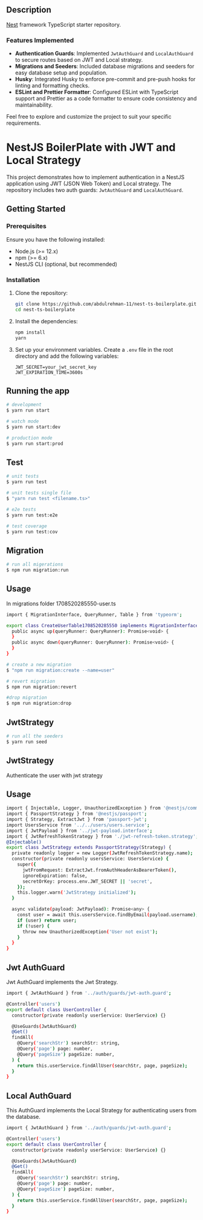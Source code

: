 ## Description

[Nest](https://github.com/nestjs/nest) framework TypeScript starter repository.

### Features Implemented

- **Authentication Guards**: Implemented `JwtAuthGuard` and `LocalAuthGuard` to secure routes based on JWT and Local strategy.
- **Migrations and Seeders**: Included database migrations and seeders for easy database setup and population.
- **Husky**: Integrated Husky to enforce pre-commit and pre-push hooks for linting and formatting checks.
- **ESLint and Prettier Formatter**: Configured ESLint with TypeScript support and Prettier as a code formatter to ensure code consistency and maintainability.

Feel free to explore and customize the project to suit your specific requirements.

# NestJS BoilerPlate with JWT and Local Strategy

This project demonstrates how to implement authentication in a NestJS application using JWT (JSON Web Token) and Local strategy. The repository includes two auth guards: `JwtAuthGuard` and `LocalAuthGuard`.

## Getting Started

### Prerequisites

Ensure you have the following installed:

- Node.js (>= 12.x)
- npm (>= 6.x)
- NestJS CLI (optional, but recommended)

### Installation

1. Clone the repository:

   ```bash
   git clone https://github.com/abdulrehman-11/nest-ts-boilerplate.git
   cd nest-ts-boilerplate
   ```

2. Install the dependencies:

   ```bash
   npm install
   yarn
   ```

3. Set up your environment variables. Create a `.env` file in the root directory and add the following variables:

   ```plaintext
   JWT_SECRET=your_jwt_secret_key
   JWT_EXPIRATION_TIME=3600s
   ```

<!-- ## Installation

```bash
$ yarn install
``` -->

## Running the app

```bash
# development
$ yarn run start

# watch mode
$ yarn run start:dev

# production mode
$ yarn run start:prod
```

## Test

```bash
# unit tests
$ yarn run test

# unit tests single file
$ "yarn run test <filename.ts>"

# e2e tests
$ yarn run test:e2e

# test coverage
$ yarn run test:cov

```

## Migration

```bash
# run all migerations
$ npm run migration:run
```
## Usage
In migrations folder 1708520285550-user.ts

```bash
import { MigrationInterface, QueryRunner, Table } from 'typeorm';

export class CreateUserTable1708520285550 implements MigrationInterface {
  public async up(queryRunner: QueryRunner): Promise<void> {
  }
  public async down(queryRunner: QueryRunner): Promise<void> {
  }
}
```

```bash
# create a new migration
$ "npm run migration:create --name=user"

# revert migration
$ npm run migration:revert

#drop migration
$ npm run migration:drop
```


## JwtStrategy

```bash
# run all the seeders
$ yarn run seed

````

## JwtStrategy

Authenticate the user with jwt strategy

## Usage

```bash
import { Injectable, Logger, UnauthorizedException } from '@nestjs/common';
import { PassportStrategy } from '@nestjs/passport';
import { Strategy, ExtractJwt } from 'passport-jwt';
import UsersService from '../../users/users.service';
import { JwtPayload } from '../jwt-payload.interface';
import { JwtRefreshTokenStrategy } from './jwt-refresh-token.strategy';
@Injectable()
export class JwtStrategy extends PassportStrategy(Strategy) {
  private readonly logger = new Logger(JwtRefreshTokenStrategy.name);
  constructor(private readonly usersService: UsersService) {
    super({
      jwtFromRequest: ExtractJwt.fromAuthHeaderAsBearerToken(),
      ignoreExpiration: false,
      secretOrKey: process.env.JWT_SECRET || 'secret',
    });
    this.logger.warn('JwtStrategy initialized');
  }

  async validate(payload: JwtPayload): Promise<any> {
    const user = await this.usersService.findByEmail(payload.username);
    if (user) return user;
    if (!user) {
      throw new UnauthorizedException('User not exist');
    }
  }
}

```

## Jwt AuthGuard

Jwt AuthGuard implements the Jwt Strategy.

```bash
import { JwtAuthGuard } from '../auth/guards/jwt-auth.guard';

@Controller('users')
export default class UserController {
  constructor(private readonly userService: UserService) {}

  @UseGuards(JwtAuthGuard)
  @Get()
  findAll(
    @Query('searchStr') searchStr: string,
    @Query('page') page: number,
    @Query('pageSize') pageSize: number,
  ) {
    return this.userService.findAllUser(searchStr, page, pageSize);
  }
}

```

## Local AuthGuard

This AuthGuard implements the Local Strategy for authenticating users from the database.

```bash
import { JwtAuthGuard } from '../auth/guards/jwt-auth.guard';

@Controller('users')
export default class UserController {
  constructor(private readonly userService: UserService) {}

  @UseGuards(JwtAuthGuard)
  @Get()
  findAll(
    @Query('searchStr') searchStr: string,
    @Query('page') page: number,
    @Query('pageSize') pageSize: number,
  ) {
    return this.userService.findAllUser(searchStr, page, pageSize);
  }
}

```
